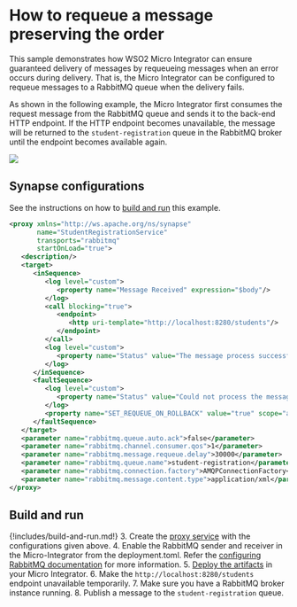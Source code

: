 # How to requeue a message preserving the order

This sample demonstrates how WSO2 Micro Integrator can ensure guaranteed delivery of messages by requeueing messages when an error occurs during delivery. That is, the Micro Integrator can be configured to requeue messages to a RabbitMQ queue when the delivery fails. 

As shown in the following example, the Micro Integrator first consumes the request message from the RabbitMQ queue and sends it to the back-end HTTP endpoint. If the HTTP endpoint becomes unavailable, the message will be returned
to the `student-registration` queue in the RabbitMQ broker until the endpoint becomes available again.

<img src="{{base_path}}/assets/img/integrate/rabbitmq/rabbitmq-requeue-messages.png">

## Synapse configurations

See the instructions on how to [build and run](#build-and-run) this example.

```xml
<proxy xmlns="http://ws.apache.org/ns/synapse"
       name="StudentRegistrationService"
       transports="rabbitmq"
       startOnLoad="true">
   <description/>
   <target>
      <inSequence>
         <log level="custom">
            <property name="Message Received" expression="$body"/>
         </log>
         <call blocking="true">
            <endpoint>
               <http uri-template="http://localhost:8280/students"/>
            </endpoint>
         </call>
         <log level="custom">
            <property name="Status" value="The message process successfully"/>
         </log>
      </inSequence>
      <faultSequence>
         <log level="custom">
            <property name="Status" value="Could not process the message"/>
         </log>
         <property name="SET_REQUEUE_ON_ROLLBACK" value="true" scope="axis2"/>
      </faultSequence>
   </target>
   <parameter name="rabbitmq.queue.auto.ack">false</parameter>
   <parameter name="rabbitmq.channel.consumer.qos">1</parameter>
   <parameter name="rabbitmq.message.requeue.delay">30000</parameter>
   <parameter name="rabbitmq.queue.name">student-registration</parameter>
   <parameter name="rabbitmq.connection.factory">AMQPConnectionFactory</parameter>
   <parameter name="rabbitmq.message.content.type">application/xml</parameter>
</proxy>
```

## Build and run

{!includes/build-and-run.md!}
3. Create the [proxy service]({{base_path}}/develop/creating-artifacts/creating-a-proxy-service) with the configurations given above.
4. Enable the RabbitMQ sender and receiver in the Micro-Integrator from the deployment.toml. Refer the 
 [configuring RabbitMQ documentation]({{base_path}}/install-and-setup/setup/brokers/configure-with-rabbitmq) for more information.
5. [Deploy the artifacts]({{base_path}}/develop/deploy-artifacts) in your Micro Integrator.
6. Make the `http://localhost:8280/students` endpoint unavailable temporarily. 
7. Make sure you have a RabbitMQ broker instance running.
8. Publish a message to the `student-registration` queue.
